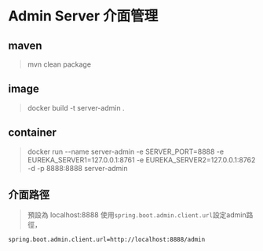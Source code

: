 # Admin Server 介面管理
## maven
> mvn clean package
## image
> docker build -t server-admin .
## container
> docker run --name server-admin -e SERVER_PORT=8888 -e EUREKA_SERVER1=127.0.0.1:8761 -e EUREKA_SERVER2=127.0.0.1:8762 -d -p 8888:8888 server-admin
## 介面路徑
> 預設為 localhost:8888
> 使用`spring.boot.admin.client.url`設定admin路徑，
```properties
spring.boot.admin.client.url=http://localhost:8888/admin
```
